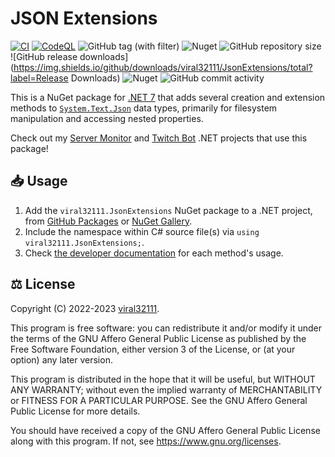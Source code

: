 # JSON Extensions

[![CI](https://github.com/viral32111/JsonExtensions/actions/workflows/ci.yml/badge.svg)](https://github.com/viral32111/JsonExtensions/actions/workflows/ci.yml)
[![CodeQL](https://github.com/viral32111/JsonExtensions/actions/workflows/codeql.yml/badge.svg)](https://github.com/viral32111/JsonExtensions/actions/workflows/codeql.yml)
![GitHub tag (with filter)](https://img.shields.io/github/v/tag/viral32111/JsonExtensions?label=Latest)
![Nuget](https://img.shields.io/nuget/v/viral32111.JsonExtensions?label=NuGet)
![GitHub repository size](https://img.shields.io/github/repo-size/viral32111/JsonExtensions?label=Size)
![GitHub release downloads](https://img.shields.io/github/downloads/viral32111/JsonExtensions/total?label=Release Downloads)
![Nuget](https://img.shields.io/nuget/dt/viral32111.JsonExtensions?label=NuGet%20Downloads)
![GitHub commit activity](https://img.shields.io/github/commit-activity/m/viral32111/JsonExtensions?label=Commits)

This is a NuGet package for [.NET 7](https://learn.microsoft.com/en-us/dotnet/core/whats-new/dotnet-7) that adds several creation and extension methods to [`System.Text.Json`](https://docs.microsoft.com/dotnet/api/system.text.json) data types, primarily for filesystem manipulation and accessing nested properties.

Check out my [Server Monitor](https://github.com/viral32111/ServerMonitor) and [Twitch Bot](https://github.com/viral32111/TwitchBot) .NET projects that use this package!

## 📥 Usage

1. Add the `viral32111.JsonExtensions` NuGet package to a .NET project, from [GitHub Packages](https://github.com/viral32111/JsonExtensions/packages/1617512) or [NuGet Gallery](https://www.nuget.org/packages/viral32111.JsonExtensions/).
2. Include the namespace within C# source file(s) via `using viral32111.JsonExtensions;`.
3. Check [the developer documentation](https://github.com/viral32111/JsonExtensions/wiki/Developer-Documentation) for each method's usage.

## ⚖️ License

Copyright (C) 2022-2023 [viral32111](https://viral32111.com).

This program is free software: you can redistribute it and/or modify
it under the terms of the GNU Affero General Public License as
published by the Free Software Foundation, either version 3 of the
License, or (at your option) any later version.

This program is distributed in the hope that it will be useful,
but WITHOUT ANY WARRANTY; without even the implied warranty of
MERCHANTABILITY or FITNESS FOR A PARTICULAR PURPOSE. See the
GNU Affero General Public License for more details.

You should have received a copy of the GNU Affero General Public License
along with this program. If not, see https://www.gnu.org/licenses.
